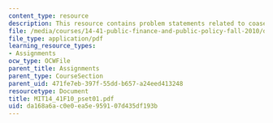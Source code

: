 ```yaml
---
content_type: resource
description: This resource contains problem statements related to coase theorem.
file: /media/courses/14-41-public-finance-and-public-policy-fall-2010/da168a6ac0e0ea5e959107d435df193b_MIT14_41F10_pset01.pdf
file_type: application/pdf
learning_resource_types:
- Assignments
ocw_type: OCWFile
parent_title: Assignments
parent_type: CourseSection
parent_uid: 471fe7eb-397f-55dd-b657-a24eed413248
resourcetype: Document
title: MIT14_41F10_pset01.pdf
uid: da168a6a-c0e0-ea5e-9591-07d435df193b
---
```

